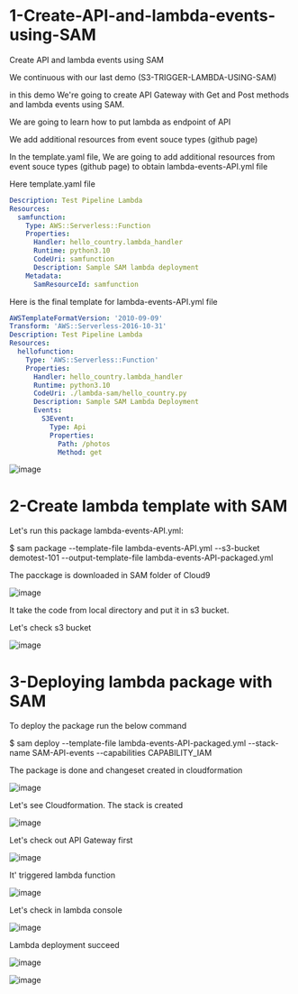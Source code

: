 # 1-Create-API-and-lambda-events-using-SAM
Create API and lambda events using SAM

We continuous with our last demo (S3-TRIGGER-LAMBDA-USING-SAM)

in this demo We're going to create API Gateway with Get and Post methods and lambda events using SAM.

We are going to learn how to put lambda as endpoint of API

We add additional resources from event souce types  (github page)

In the template.yaml file, We are going to add additional resources from event souce types (github page) to obtain lambda-events-API.yml file

Here template.yaml file

```yml
Description: Test Pipeline Lambda
Resources:
  samfunction:
    Type: AWS::Serverless::Function
    Properties:
      Handler: hello_country.lambda_handler
      Runtime: python3.10
      CodeUri: samfunction
      Description: Sample SAM lambda deployment
    Metadata:
      SamResourceId: samfunction
```

Here is the final template for lambda-events-API.yml file

```yml
AWSTemplateFormatVersion: '2010-09-09'
Transform: 'AWS::Serverless-2016-10-31'
Description: Test Pipeline Lambda
Resources:
  hellofunction:
    Type: 'AWS::Serverless::Function'
    Properties:
      Handler: hello_country.lambda_handler
      Runtime: python3.10
      CodeUri: ./lambda-sam/hello_country.py
      Description: Sample SAM Lambda Deployment
      Events:
        S3Event:
          Type: Api
          Properties:
            Path: /photos
            Method: get
```

![image](https://github.com/felixdagnon/Create-API-and-lambda-events-using-SAM/assets/91665833/4793a851-9770-4529-8be0-5480c2be021c)



# 2-Create lambda template with SAM

Let's run this package lambda-events-API.yml:

$ sam package --template-file lambda-events-API.yml --s3-bucket demotest-101 --output-template-file  lambda-events-API-packaged.yml

The pacckage is downloaded in SAM folder of Cloud9

![image](https://github.com/felixdagnon/Create-API-and-lambda-events-using-SAM/assets/91665833/bf2f5918-b4dc-4680-ad7b-670fcd11f2fc)

It take the code from local directory and put it in s3 bucket.

Let's check s3 bucket

![image](https://github.com/felixdagnon/Create-API-and-lambda-events-using-SAM/assets/91665833/6338f502-f995-48cb-8617-3e459dca00e4)


# 3-Deploying lambda package with SAM

To deploy the package run the below command

$ sam deploy --template-file lambda-events-API-packaged.yml --stack-name SAM-API-events --capabilities CAPABILITY_IAM

The package is done and changeset created in cloudformation

![image](https://github.com/felixdagnon/Create-API-and-lambda-events-using-SAM/assets/91665833/0a4fe34d-42d8-43c6-9af9-8d9b0fe8fb49)

Let's see Cloudformation. The stack is created

![image](https://github.com/felixdagnon/Create-API-and-lambda-events-using-SAM/assets/91665833/9ef12141-ebe8-4ab5-b09c-46833dcfea8d)

Let's check out API Gateway first

![image](https://github.com/felixdagnon/Create-API-and-lambda-events-using-SAM/assets/91665833/c527288b-1a5e-45ee-a0df-3134dbda7132)

It' triggered lambda function

![image](https://github.com/felixdagnon/Create-API-and-lambda-events-using-SAM/assets/91665833/7660c0e7-8b43-4b4c-8482-bb5e9e925237)

Let's check in lambda console

![image](https://github.com/felixdagnon/S3-TRIGGER-LAMBDA-USING-SAM/assets/91665833/9aab492e-ec0f-4e20-8bde-13187aba1a02)

Lambda deployment succeed

![image](https://github.com/felixdagnon/Create-API-and-lambda-events-using-SAM/assets/91665833/aed47683-6cdb-4492-8378-cd65c2398f7a)


![image](https://github.com/felixdagnon/Create-API-and-lambda-events-using-SAM/assets/91665833/c95932de-77f6-45ca-aa8b-ff598e79a24e)


